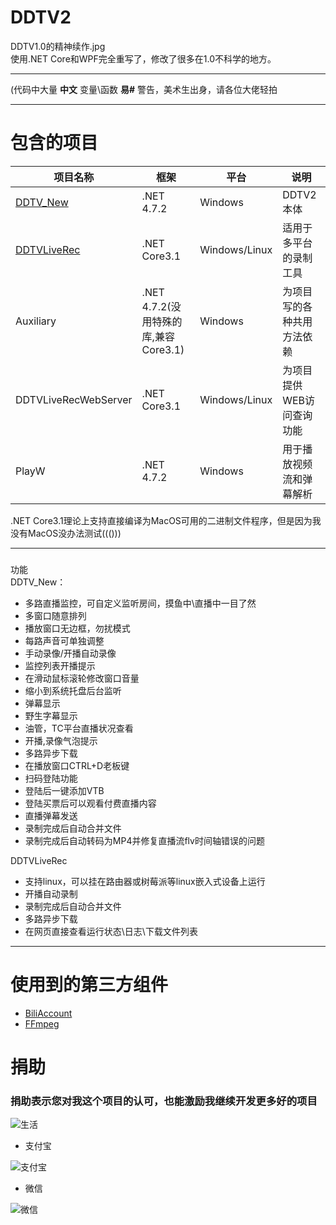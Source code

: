 # DDTV2

DDTV1.0的精神续作.jpg     
使用.NET Core和WPF完全重写了，修改了很多在1.0不科学的地方。    
***
(代码中大量 **中文** 变量\函数 **易#** 警告，美术生出身，请各位大佬轻拍 
***
# 包含的项目
|  项目名称 | 框架 | 平台 | 说明 |
|  ----  | ---- | ---- | ---- |
| [DDTV_New](https://github.com/CHKZL/DDTV2/tree/master/DDTV_New)  | .NET 4.7.2 | Windows | DDTV2本体 |
| [DDTVLiveRec](https://github.com/CHKZL/DDTV2/tree/master/DDTVLiveRec) | .NET Core3.1 | Windows/Linux | 适用于多平台的录制工具 |
| Auxiliary  | .NET 4.7.2(没用特殊的库,兼容Core3.1) | Windows | 为项目写的各种共用方法依赖 |
| DDTVLiveRecWebServer  | .NET Core3.1 | Windows/Linux | 为项目提供WEB访问查询功能 |
| PlayW  | .NET 4.7.2 | Windows | 用于播放视频流和弹幕解析 |


.NET Core3.1理论上支持直接编译为MacOS可用的二进制文件程序，但是因为我没有MacOS没办法测试((()))
***
###
功能  
DDTV_New：
* 多路直播监控，可自定义监听房间，摸鱼中\直播中一目了然
* 多窗口随意排列
* 播放窗口无边框，勿扰模式
* 每路声音可单独调整
* 手动录像/开播自动录像
* 监控列表开播提示
* 在滑动鼠标滚轮修改窗口音量
* 缩小到系统托盘后台监听
* 弹幕显示
* 野生字幕显示
* 油管，TC平台直播状况查看
* 开播,录像气泡提示
* 多路异步下载
* 在播放窗口CTRL+D老板键
* 扫码登陆功能
* 登陆后一键添加VTB
* 登陆买票后可以观看付费直播内容
* 直播弹幕发送
* 录制完成后自动合并文件
* 录制完成后自动转码为MP4并修复直播流flv时间轴错误的问题

DDTVLiveRec
* 支持linux，可以挂在路由器或树莓派等linux嵌入式设备上运行
* 开播自动录制
* 录制完成后自动合并文件
* 多路异步下载
* 在网页直接查看运行状态\日志\下载文件列表

***
# 使用到的第三方组件
* [BiliAccount](https://github.com/LeoChen98/BiliAccount)
* [FFmpeg](https://github.com/FFmpeg/FFmpeg)

# 捐助
### 捐助表示您对我这个项目的认可，也能激励我继续开发更多好的项目

![生活](https://github.com/CHKZL/DDTV2/blob/master/DDTV_New/%E7%94%9F%E6%B4%BB.png)

* 支付宝

![支付宝](https://github.com/CHKZL/DDTV/blob/master/src/ZFB.png)
* 微信

![微信](https://github.com/CHKZL/DDTV/blob/master/src/WX.png)
